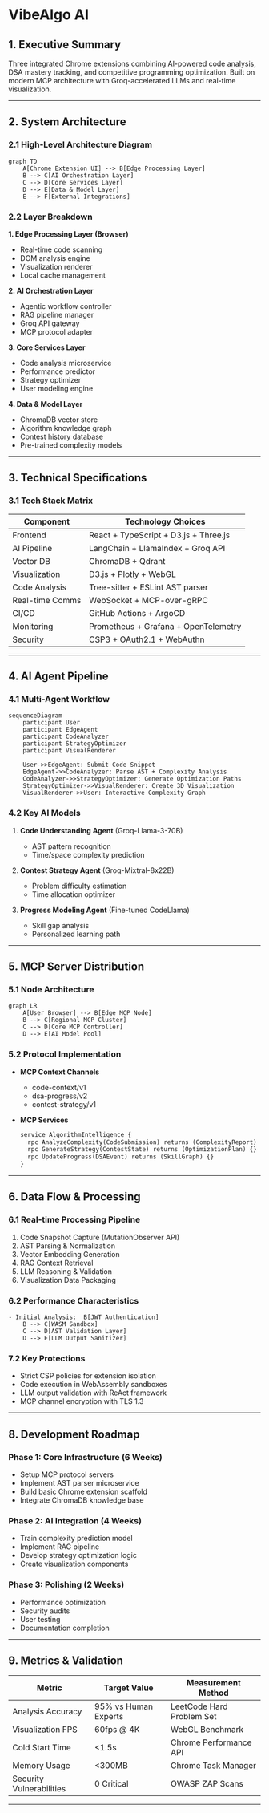 # VibeAlgo AI 

## 1. Executive Summary
Three integrated Chrome extensions combining AI-powered code analysis, DSA mastery tracking, and competitive programming optimization. Built on modern MCP architecture with Groq-accelerated LLMs and real-time visualization.

---

## 2. System Architecture

### 2.1 High-Level Architecture Diagram
```mermaid
graph TD
    A[Chrome Extension UI] --> B[Edge Processing Layer]
    B --> C[AI Orchestration Layer]
    C --> D[Core Services Layer]
    D --> E[Data & Model Layer]
    E --> F[External Integrations]
```

### 2.2 Layer Breakdown

**1. Edge Processing Layer (Browser)**
- Real-time code scanning
- DOM analysis engine
- Visualization renderer
- Local cache management

**2. AI Orchestration Layer**
- Agentic workflow controller
- RAG pipeline manager
- Groq API gateway
- MCP protocol adapter

**3. Core Services Layer**
- Code analysis microservice
- Performance predictor
- Strategy optimizer
- User modeling engine

**4. Data & Model Layer**
- ChromaDB vector store
- Algorithm knowledge graph
- Contest history database
- Pre-trained complexity models

---

## 3. Technical Specifications

### 3.1 Tech Stack Matrix

| Component                | Technology Choices                          |
|--------------------------|---------------------------------------------|
| Frontend                 | React + TypeScript + D3.js + Three.js       |
| AI Pipeline              | LangChain + LlamaIndex + Groq API           |
| Vector DB                | ChromaDB + Qdrant                           |
| Visualization            | D3.js + Plotly + WebGL                      |
| Code Analysis            | Tree-sitter + ESLint AST parser             |
| Real-time Comms          | WebSocket + MCP-over-gRPC                   |
| CI/CD                    | GitHub Actions + ArgoCD                     |
| Monitoring               | Prometheus + Grafana + OpenTelemetry        |
| Security                 | CSP3 + OAuth2.1 + WebAuthn                  |

---

## 4. AI Agent Pipeline

### 4.1 Multi-Agent Workflow
```mermaid
sequenceDiagram
    participant User
    participant EdgeAgent
    participant CodeAnalyzer
    participant StrategyOptimizer
    participant VisualRenderer
    
    User->>EdgeAgent: Submit Code Snippet
    EdgeAgent->>CodeAnalyzer: Parse AST + Complexity Analysis
    CodeAnalyzer->>StrategyOptimizer: Generate Optimization Paths
    StrategyOptimizer->>VisualRenderer: Create 3D Visualization
    VisualRenderer->>User: Interactive Complexity Graph
```

### 4.2 Key AI Models
1. **Code Understanding Agent** (Groq-Llama-3-70B)
   - AST pattern recognition
   - Time/space complexity prediction
   
2. **Contest Strategy Agent** (Groq-Mixtral-8x22B)
   - Problem difficulty estimation
   - Time allocation optimizer
   
3. **Progress Modeling Agent** (Fine-tuned CodeLlama)
   - Skill gap analysis
   - Personalized learning path

---

## 5. MCP Server Distribution

### 5.1 Node Architecture
```mermaid
graph LR
    A[User Browser] --> B[Edge MCP Node]
    B --> C[Regional MCP Cluster]
    C --> D[Core MCP Controller]
    D --> E[AI Model Pool]
```

### 5.2 Protocol Implementation
- **MCP Context Channels**
  - code-context/v1
  - dsa-progress/v2
  - contest-strategy/v1
  
- **MCP Services**
  ```proto
  service AlgorithmIntelligence {
    rpc AnalyzeComplexity(CodeSubmission) returns (ComplexityReport) {}
    rpc GenerateStrategy(ContestState) returns (OptimizationPlan) {}
    rpc UpdateProgress(DSAEvent) returns (SkillGraph) {}
  }
  ```

---

## 6. Data Flow & Processing

### 6.1 Real-time Processing Pipeline
1. Code Snapshot Capture (MutationObserver API)
2. AST Parsing & Normalization
3. Vector Embedding Generation
4. RAG Context Retrieval
5. LLM Reasoning & Validation
6. Visualization Data Packaging

### 6.2 Performance Characteristics
```
- Initial Analysis:  B[JWT Authentication]
    B --> C[WASM Sandbox]
    C --> D[AST Validation Layer]
    D --> E[LLM Output Sanitizer]
```

### 7.2 Key Protections
- Strict CSP policies for extension isolation
- Code execution in WebAssembly sandboxes
- LLM output validation with ReAct framework
- MCP channel encryption with TLS 1.3

---

## 8. Development Roadmap

### Phase 1: Core Infrastructure (6 Weeks)
- Setup MCP protocol servers
- Implement AST parser microservice
- Build basic Chrome extension scaffold
- Integrate ChromaDB knowledge base

### Phase 2: AI Integration (4 Weeks)
- Train complexity prediction model
- Implement RAG pipeline
- Develop strategy optimization logic
- Create visualization components

### Phase 3: Polishing (2 Weeks)
- Performance optimization
- Security audits
- User testing
- Documentation completion

---

## 9. Metrics & Validation

| Metric                  | Target Value           | Measurement Method         |
|-------------------------|------------------------|----------------------------|
| Analysis Accuracy       | 95% vs Human Experts   | LeetCode Hard Problem Set  |
| Visualization FPS       | 60fps @ 4K             | WebGL Benchmark            |
| Cold Start Time         | <1.5s                  | Chrome Performance API      |
| Memory Usage            | <300MB                 | Chrome Task Manager         |
| Security Vulnerabilities| 0 Critical             | OWASP ZAP Scans             |

---
